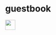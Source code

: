# guestbook

<img src="https://github.com/mathdroid.png" style="width:32px; height:32px; object-fit:cover;" />
